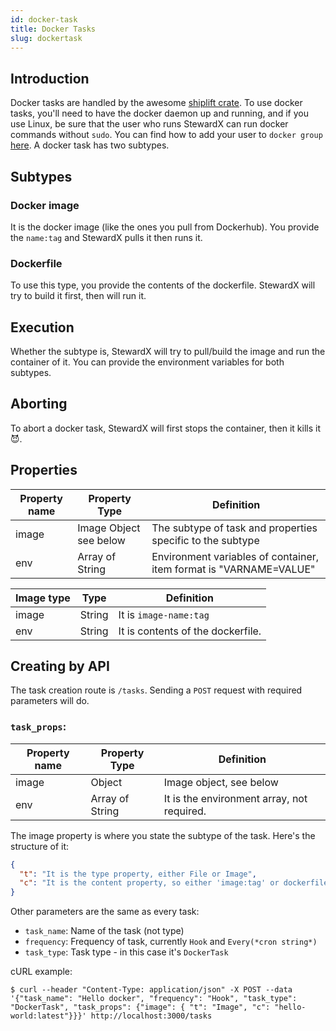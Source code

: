 ```yaml
---
id: docker-task
title: Docker Tasks
slug: dockertask
---
```


## Introduction

Docker tasks are handled by the awesome [shiplift crate](https://crates.io/crates/shiplift). To use docker tasks, you'll need to have the docker daemon up and running, and if you use Linux, be sure that the user who runs StewardX can run docker commands without `sudo`. You can find how to add your user to `docker group` [here](https://docs.docker.com/engine/install/linux-postinstall/). A docker task has two subtypes.

## Subtypes

### Docker image

It is the docker image (like the ones you pull from Dockerhub). You provide the `name:tag` and StewardX pulls it then runs it. 

### Dockerfile

To use this type, you provide the contents of the dockerfile. StewardX will try to build it first, then will run it.

## Execution

Whether the subtype is, StewardX will try to pull/build the image and run the container of it. You can provide the environment variables for both subtypes.

## Aborting

To abort a docker task, StewardX will first stops the container, then it kills it 😈.

## Properties

| Property name | Property Type | Definition         |
|---------------|---------------|--------------------|
| image         | Image Object see below | The subtype of task and properties specific to the subtype |
| env           | Array of String | Environment variables of container, item format is "VARNAME=VALUE"|

| Image type    | Type   | Definition                        |
|---------------|--------|-----------------------------------|
| image         | String | It is `image-name:tag`            |
| env           | String | It is contents of the dockerfile. |

## Creating by API

The task creation route is `/tasks`. Sending a `POST` request with required parameters will do.

### `task_props`:

| Property name | Property Type | Definition              |
|---------------|---------------|-------------------------|
| image         | Object        | Image object, see below |
| env           | Array of String | It is the environment array, not required. |

The image property is where you state the subtype of the task. Here's the structure of it:
```json
{
  "t": "It is the type property, either File or Image",
  "c": "It is the content property, so either 'image:tag' or dockerfile contents"
}
```

Other parameters are the same as every task:
- `task_name`: Name of the task (not type)
- `frequency`: Frequency of task, currently `Hook` and `Every(*cron string*)`
- `task_type`: Task type - in this case it's `DockerTask`

cURL example:
```shell
$ curl --header "Content-Type: application/json" -X POST --data '{"task_name": "Hello docker", "frequency": "Hook", "task_type": "DockerTask", "task_props": {"image": { "t": "Image", "c": "hello-world:latest"}}}' http://localhost:3000/tasks
```